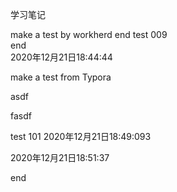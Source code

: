 学习笔记

make  a test by workherd
end
test 009
<br>
end
<br>
2020年12月21日18:44:44 





make a test from Typora 



asdf

fasdf

test 101 2020年12月21日18:49:093 





2020年12月21日18:51:37 

end





